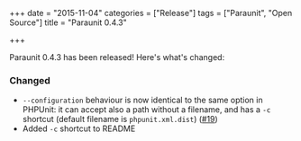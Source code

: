 +++
date = "2015-11-04"
categories = ["Release"]
tags = ["Paraunit", "Open Source"]
title = "Paraunit 0.4.3"

+++

Paraunit 0.4.3 has been released! Here's what's changed:

### Changed

*  `--configuration` behaviour is now identical to the same option in PHPUnit: it can accept also a path without a filename,
   and has a `-c` shortcut (default filename is `phpunit.xml.dist`) ([#19]([https://github.com/facile-it/paraunit/issues/19]))
* Added `-c` shortcut to README

